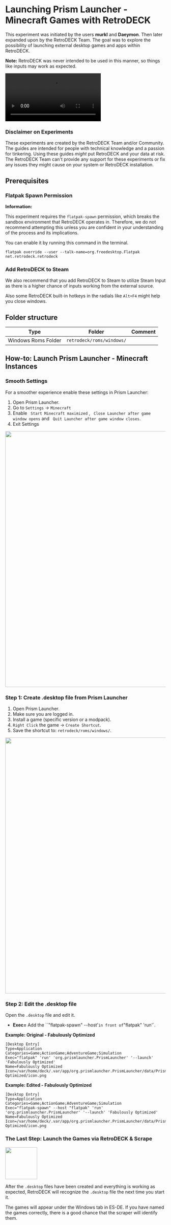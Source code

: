 # Launching Prism Launcher - Minecraft Games with RetroDECK

This experiment was initiated by the users **murkl** and **Daeymon**. Then later expanded upon by the RetroDECK Team. The goal was to explore the possibility of launching external desktop games and apps within RetroDECK.

**Note:** RetroDECK was never intended to be used in this manner, so things like inputs may work as expected.

![type:video](vcmi-retrodeck.mp4)

### Disclaimer on Experiments 

These experiments are created by the RetroDECK Team and/or Community. The guides are intended for people with technical knowledge and a passion for tinkering. Using these guides *might* put RetroDECK and your data at risk. The RetroDECK Team can't provide any support for these experiments or fix any issues they might cause on your system or RetroDECK installation.

## Prerequisites

### Flatpak Spawn Permission

**Information:**

This experiment requires the `flatpak-spawn` permission, which breaks the sandbox environment that RetroDECK operates in. Therefore, we do not recommend attempting this unless you are confident in your understanding of the process and its implications.

You can enable it by running this command in the terminal.

```
flatpak override --user --talk-name=org.freedesktop.Flatpak net.retrodeck.retrodeck
```

### Add RetroDECK to Steam

We also recommend that you add RetroDECK to Steam to utilize Steam Input as there is a higher chance of inputs working from the external source.

Also some RetroDECK built-in hotkeys in the radials like `Alt+F4` might help you close windows.


## Folder structure

| Type    | Folder                 |          Comment     | 
|  :---:  | :---:                  |             :---:     |
| Windows Roms Folder | `retrodeck/roms/windows/`   |  |

## How-to: Launch Prism Launcher - Minecraft Instances

### Smooth Settings

For a smoother experience enable these settings in Prism Launcher:

1. Open Prism Launcher.
2. Go to `Settings` -> `Minecraft`
3. Enable ` Start Minecraft maximized` , ` Close Launcher after game window opens` and ` Quit Launcher after game window closes`.
4. Exit Settings

<img src="../prism-settings.png" width="800">

### Step 1: Create .desktop file from Prism Launcher

1. Open Prism Launcher.
2. Make sure you are logged in.
3. Install a game (specific version or a modpack).
4. `Right Click` the game -> `Create Shortcut`.
5. Save the shortcut to: `retrodeck/roms/windows/`.

<img src="../prism-shortcut.png" width="800">

### Step 2: Edit the .desktop file

Open the `.desktop` file and edit it.

- **Exec=** Add the ``"flatpak-spawn" --host'` in front of `"flatpak" 'run'`.

**Example: Original - Fabulously Optimized**


```
[Desktop Entry]
Type=Application
Categories=Game;ActionGame;AdventureGame;Simulation
Exec="flatpak" 'run' 'org.prismlauncher.PrismLauncher' '--launch' 'Fabulously Optimized'
Name=Fabulously Optimized
Icon=/var/home/deck/.var/app/org.prismlauncher.PrismLauncher/data/PrismLauncher/instances/Fabulously Optimized/icon.png
```

**Example: Edited - Fabulously Optimized**

```
[Desktop Entry]
Type=Application
Categories=Game;ActionGame;AdventureGame;Simulation
Exec="flatpak-spawn" --host "flatpak" 'run' 'org.prismlauncher.PrismLauncher' '--launch' 'Fabulously Optimized'
Name=Fabulously Optimized
Icon=/var/home/deck/.var/app/org.prismlauncher.PrismLauncher/data/PrismLauncher/instances/Fabulously Optimized/icon.png
```

### The Last Step: Launch the Games via RetroDECK & Scrape

<img src="../windows-es-de.png" width="100">

After the `.desktop` files have been created and everything is working as expected, RetroDECK will recognize the `.desktop` file the next time you start it. 

The games will appear under the Windows tab in ES-DE. If you have named the games correctly, there is a good chance that the scraper will identify them.
